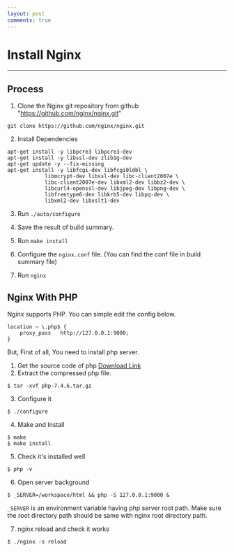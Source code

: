 ```yaml
---
layout: post
comments: true
---
```


# Install Nginx

---

## Process

1. Clone the Nginx git repository from github "https://github.com/nginx/nginx.git"

```
git clone https://github.com/nginx/nginx.git
```

2. Install Dependencies

```
apt-get install -y libpcre3 libpcre3-dev
apt-get install -y libssl-dev zlib1g-dev
apt-get update -y --fix-missing
apt-get install -y libfcgi-dev libfcgi0ldbl \
            libmcrypt-dev libssl-dev libc-client2007e \
            libc-client2007e-dev libxml2-dev libbz2-dev \
            libcurl4-openssl-dev libjpeg-dev libpng-dev \
            libfreetype6-dev libkrb5-dev libpq-dev \
            libxml2-dev libxslt1-dev
```

3. Run `./auto/configure`

4. Save the result of build summary.

5. Run `make install`

6. Configure the `nginx.conf` file. (You can find the conf file in build summary file)

7. Run `nginx`

## Nginx With PHP

Nginx supports PHP. You can simple edit the config below.

```
location ~ \.php$ {
    proxy_pass   http://127.0.0.1:9000;
}
```

But, First of all, You need to install php server.

1. Get the source code of php [Download Link](https://www.php.net/distributions/php-7.4.6.tar.gz)
2. Extract the compressed php file.

```
$ tar -xvf php-7.4.6.tar.gz
```

3. Configure it

```
$ ./configure
```

4. Make and Install

```
$ make
$ make install
```

5. Check it's installed well

```
$ php -v
```

6. Open server background

```
$ _SERVER=/workspace/html && php -S 127.0.0.1:9000 &
```

`_SERVER` is an environment variable having php server root path. Make sure the root directory path should be 
same with nginx root directory path.

7. nginx reload and check it works

```
$ ./nginx -s reload
```
